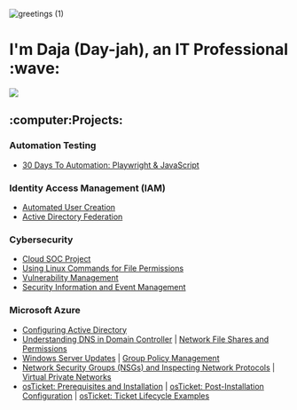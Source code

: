 ![greetings (1)](https://user-images.githubusercontent.com/109401839/212478916-224c7588-ae9d-41bf-ad0f-228ab2e0d110.gif)

<h1>I'm Daja (Day-jah), an IT Professional :wave: </h1>

![](https://komarev.com/ghpvc/?username=dajat&label=Profile%20views&color=blueviolet&style=flat-square)

<h2>:computer:Projects:</h2>

<h3>Automation Testing</h3>

- [30 Days To Automation: Playwright & JavaScript](https://github.com/dajat/30-Days-To-Automation)

<h3>Identity Access Management (IAM)</h3>  

- [Automated User Creation](https://github.com/dajat/iam_autousercreation)
- [Active Directory Federation](https://github.com/dajat/iam_federation)

<h3>Cybersecurity</h3>

- [Cloud SOC Project](https://github.com/dajat/cloud_SOC)
- [Using Linux Commands for File Permissions](https://github.com/dajat/linux)
- [Vulnerability Management](https://github.com/dajat/vulnerability-assessment)
- [Security Information and Event Management](https://github.com/dajat/SIEM_tutorial)

<h3>Microsoft Azure</h3>
  
- [Configuring Active Directory](https://github.com/dajat/configure-ad)
- [Understanding DNS in Domain Controller](https://github.com/dajat/DNS-Azure) | [Network File Shares and Permissions](https://github.com/dajat/network-file-share)
- [Windows Server Updates](https://github.com/dajat/ws-updates) | [Group Policy Management](https://github.com/dajat/gp-policy)
- [Network Security Groups (NSGs) and Inspecting Network Protocols](https://github.com/dajat/nsg-protocols) | [Virtual Private Networks](https://github.com/dajat/vpn-discover)
- [osTicket: Prerequisites and Installation](https://github.com/dajat/osticket-prereqs) | [osTicket: Post-Installation Configuration](https://github.com/dajat/post-install-config) | [osTicket: Ticket Lifecycle Examples](https://github.com/dajat/ticket-lifecycle)
